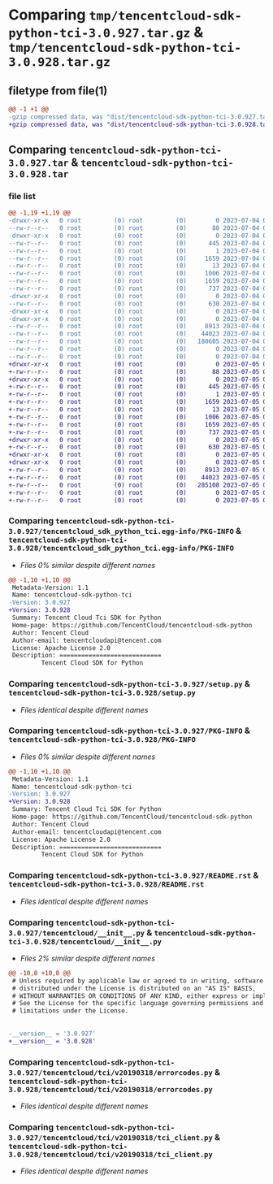 # Comparing `tmp/tencentcloud-sdk-python-tci-3.0.927.tar.gz` & `tmp/tencentcloud-sdk-python-tci-3.0.928.tar.gz`

## filetype from file(1)

```diff
@@ -1 +1 @@
-gzip compressed data, was "dist/tencentcloud-sdk-python-tci-3.0.927.tar", last modified: Tue Jul  4 00:30:28 2023, max compression
+gzip compressed data, was "dist/tencentcloud-sdk-python-tci-3.0.928.tar", last modified: Wed Jul  5 00:34:17 2023, max compression
```

## Comparing `tencentcloud-sdk-python-tci-3.0.927.tar` & `tencentcloud-sdk-python-tci-3.0.928.tar`

### file list

```diff
@@ -1,19 +1,19 @@
-drwxr-xr-x   0 root         (0) root         (0)        0 2023-07-04 00:30:28.000000 tencentcloud-sdk-python-tci-3.0.927/
--rw-r--r--   0 root         (0) root         (0)       88 2023-07-04 00:30:28.000000 tencentcloud-sdk-python-tci-3.0.927/setup.cfg
-drwxr-xr-x   0 root         (0) root         (0)        0 2023-07-04 00:30:28.000000 tencentcloud-sdk-python-tci-3.0.927/tencentcloud_sdk_python_tci.egg-info/
--rw-r--r--   0 root         (0) root         (0)      445 2023-07-04 00:30:28.000000 tencentcloud-sdk-python-tci-3.0.927/tencentcloud_sdk_python_tci.egg-info/SOURCES.txt
--rw-r--r--   0 root         (0) root         (0)        1 2023-07-04 00:30:28.000000 tencentcloud-sdk-python-tci-3.0.927/tencentcloud_sdk_python_tci.egg-info/dependency_links.txt
--rw-r--r--   0 root         (0) root         (0)     1659 2023-07-04 00:30:28.000000 tencentcloud-sdk-python-tci-3.0.927/tencentcloud_sdk_python_tci.egg-info/PKG-INFO
--rw-r--r--   0 root         (0) root         (0)       13 2023-07-04 00:30:28.000000 tencentcloud-sdk-python-tci-3.0.927/tencentcloud_sdk_python_tci.egg-info/top_level.txt
--rw-r--r--   0 root         (0) root         (0)     1006 2023-07-04 00:30:28.000000 tencentcloud-sdk-python-tci-3.0.927/setup.py
--rw-r--r--   0 root         (0) root         (0)     1659 2023-07-04 00:30:28.000000 tencentcloud-sdk-python-tci-3.0.927/PKG-INFO
--rw-r--r--   0 root         (0) root         (0)      737 2023-07-04 00:30:28.000000 tencentcloud-sdk-python-tci-3.0.927/README.rst
-drwxr-xr-x   0 root         (0) root         (0)        0 2023-07-04 00:30:28.000000 tencentcloud-sdk-python-tci-3.0.927/tencentcloud/
--rw-r--r--   0 root         (0) root         (0)      630 2023-07-04 00:30:28.000000 tencentcloud-sdk-python-tci-3.0.927/tencentcloud/__init__.py
-drwxr-xr-x   0 root         (0) root         (0)        0 2023-07-04 00:30:28.000000 tencentcloud-sdk-python-tci-3.0.927/tencentcloud/tci/
-drwxr-xr-x   0 root         (0) root         (0)        0 2023-07-04 00:30:28.000000 tencentcloud-sdk-python-tci-3.0.927/tencentcloud/tci/v20190318/
--rw-r--r--   0 root         (0) root         (0)     8913 2023-07-04 00:30:28.000000 tencentcloud-sdk-python-tci-3.0.927/tencentcloud/tci/v20190318/errorcodes.py
--rw-r--r--   0 root         (0) root         (0)    44023 2023-07-04 00:30:28.000000 tencentcloud-sdk-python-tci-3.0.927/tencentcloud/tci/v20190318/tci_client.py
--rw-r--r--   0 root         (0) root         (0)   180605 2023-07-04 00:30:28.000000 tencentcloud-sdk-python-tci-3.0.927/tencentcloud/tci/v20190318/models.py
--rw-r--r--   0 root         (0) root         (0)        0 2023-07-04 00:30:28.000000 tencentcloud-sdk-python-tci-3.0.927/tencentcloud/tci/v20190318/__init__.py
--rw-r--r--   0 root         (0) root         (0)        0 2023-07-04 00:30:28.000000 tencentcloud-sdk-python-tci-3.0.927/tencentcloud/tci/__init__.py
+drwxr-xr-x   0 root         (0) root         (0)        0 2023-07-05 00:34:17.000000 tencentcloud-sdk-python-tci-3.0.928/
+-rw-r--r--   0 root         (0) root         (0)       88 2023-07-05 00:34:17.000000 tencentcloud-sdk-python-tci-3.0.928/setup.cfg
+drwxr-xr-x   0 root         (0) root         (0)        0 2023-07-05 00:34:17.000000 tencentcloud-sdk-python-tci-3.0.928/tencentcloud_sdk_python_tci.egg-info/
+-rw-r--r--   0 root         (0) root         (0)      445 2023-07-05 00:34:17.000000 tencentcloud-sdk-python-tci-3.0.928/tencentcloud_sdk_python_tci.egg-info/SOURCES.txt
+-rw-r--r--   0 root         (0) root         (0)        1 2023-07-05 00:34:17.000000 tencentcloud-sdk-python-tci-3.0.928/tencentcloud_sdk_python_tci.egg-info/dependency_links.txt
+-rw-r--r--   0 root         (0) root         (0)     1659 2023-07-05 00:34:17.000000 tencentcloud-sdk-python-tci-3.0.928/tencentcloud_sdk_python_tci.egg-info/PKG-INFO
+-rw-r--r--   0 root         (0) root         (0)       13 2023-07-05 00:34:17.000000 tencentcloud-sdk-python-tci-3.0.928/tencentcloud_sdk_python_tci.egg-info/top_level.txt
+-rw-r--r--   0 root         (0) root         (0)     1006 2023-07-05 00:34:17.000000 tencentcloud-sdk-python-tci-3.0.928/setup.py
+-rw-r--r--   0 root         (0) root         (0)     1659 2023-07-05 00:34:17.000000 tencentcloud-sdk-python-tci-3.0.928/PKG-INFO
+-rw-r--r--   0 root         (0) root         (0)      737 2023-07-05 00:34:17.000000 tencentcloud-sdk-python-tci-3.0.928/README.rst
+drwxr-xr-x   0 root         (0) root         (0)        0 2023-07-05 00:34:17.000000 tencentcloud-sdk-python-tci-3.0.928/tencentcloud/
+-rw-r--r--   0 root         (0) root         (0)      630 2023-07-05 00:34:17.000000 tencentcloud-sdk-python-tci-3.0.928/tencentcloud/__init__.py
+drwxr-xr-x   0 root         (0) root         (0)        0 2023-07-05 00:34:17.000000 tencentcloud-sdk-python-tci-3.0.928/tencentcloud/tci/
+drwxr-xr-x   0 root         (0) root         (0)        0 2023-07-05 00:34:17.000000 tencentcloud-sdk-python-tci-3.0.928/tencentcloud/tci/v20190318/
+-rw-r--r--   0 root         (0) root         (0)     8913 2023-07-05 00:34:17.000000 tencentcloud-sdk-python-tci-3.0.928/tencentcloud/tci/v20190318/errorcodes.py
+-rw-r--r--   0 root         (0) root         (0)    44023 2023-07-05 00:34:17.000000 tencentcloud-sdk-python-tci-3.0.928/tencentcloud/tci/v20190318/tci_client.py
+-rw-r--r--   0 root         (0) root         (0)   285108 2023-07-05 00:34:17.000000 tencentcloud-sdk-python-tci-3.0.928/tencentcloud/tci/v20190318/models.py
+-rw-r--r--   0 root         (0) root         (0)        0 2023-07-05 00:34:17.000000 tencentcloud-sdk-python-tci-3.0.928/tencentcloud/tci/v20190318/__init__.py
+-rw-r--r--   0 root         (0) root         (0)        0 2023-07-05 00:34:17.000000 tencentcloud-sdk-python-tci-3.0.928/tencentcloud/tci/__init__.py
```

### Comparing `tencentcloud-sdk-python-tci-3.0.927/tencentcloud_sdk_python_tci.egg-info/PKG-INFO` & `tencentcloud-sdk-python-tci-3.0.928/tencentcloud_sdk_python_tci.egg-info/PKG-INFO`

 * *Files 0% similar despite different names*

```diff
@@ -1,10 +1,10 @@
 Metadata-Version: 1.1
 Name: tencentcloud-sdk-python-tci
-Version: 3.0.927
+Version: 3.0.928
 Summary: Tencent Cloud Tci SDK for Python
 Home-page: https://github.com/TencentCloud/tencentcloud-sdk-python
 Author: Tencent Cloud
 Author-email: tencentcloudapi@tencent.com
 License: Apache License 2.0
 Description: ============================
         Tencent Cloud SDK for Python
```

### Comparing `tencentcloud-sdk-python-tci-3.0.927/setup.py` & `tencentcloud-sdk-python-tci-3.0.928/setup.py`

 * *Files identical despite different names*

### Comparing `tencentcloud-sdk-python-tci-3.0.927/PKG-INFO` & `tencentcloud-sdk-python-tci-3.0.928/PKG-INFO`

 * *Files 0% similar despite different names*

```diff
@@ -1,10 +1,10 @@
 Metadata-Version: 1.1
 Name: tencentcloud-sdk-python-tci
-Version: 3.0.927
+Version: 3.0.928
 Summary: Tencent Cloud Tci SDK for Python
 Home-page: https://github.com/TencentCloud/tencentcloud-sdk-python
 Author: Tencent Cloud
 Author-email: tencentcloudapi@tencent.com
 License: Apache License 2.0
 Description: ============================
         Tencent Cloud SDK for Python
```

### Comparing `tencentcloud-sdk-python-tci-3.0.927/README.rst` & `tencentcloud-sdk-python-tci-3.0.928/README.rst`

 * *Files identical despite different names*

### Comparing `tencentcloud-sdk-python-tci-3.0.927/tencentcloud/__init__.py` & `tencentcloud-sdk-python-tci-3.0.928/tencentcloud/__init__.py`

 * *Files 2% similar despite different names*

```diff
@@ -10,8 +10,8 @@
 # Unless required by applicable law or agreed to in writing, software
 # distributed under the License is distributed on an "AS IS" BASIS,
 # WITHOUT WARRANTIES OR CONDITIONS OF ANY KIND, either express or implied.
 # See the License for the specific language governing permissions and
 # limitations under the License.
 
 
-__version__ = '3.0.927'
+__version__ = '3.0.928'
```

### Comparing `tencentcloud-sdk-python-tci-3.0.927/tencentcloud/tci/v20190318/errorcodes.py` & `tencentcloud-sdk-python-tci-3.0.928/tencentcloud/tci/v20190318/errorcodes.py`

 * *Files identical despite different names*

### Comparing `tencentcloud-sdk-python-tci-3.0.927/tencentcloud/tci/v20190318/tci_client.py` & `tencentcloud-sdk-python-tci-3.0.928/tencentcloud/tci/v20190318/tci_client.py`

 * *Files identical despite different names*

